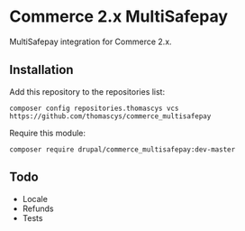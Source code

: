 Commerce 2.x MultiSafepay
=========================

MultiSafepay integration for Commerce 2.x.

## Installation

Add this repository to the repositories list:
```
composer config repositories.thomascys vcs https://github.com/thomascys/commerce_multisafepay
```
Require this module:

```
composer require drupal/commerce_multisafepay:dev-master
```

## Todo
- Locale
- Refunds
- Tests
